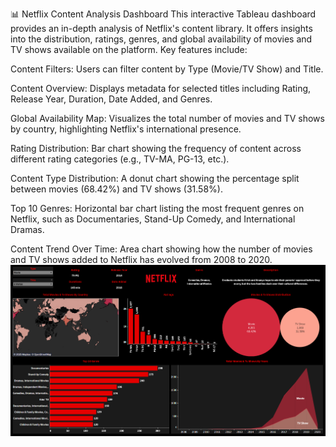 📊 Netflix Content Analysis Dashboard
This interactive Tableau dashboard provides an in-depth analysis of Netflix's content library. It offers insights into the distribution, ratings, genres, and global availability of movies and TV shows available on the platform. Key features include:

Content Filters: Users can filter content by Type (Movie/TV Show) and Title.

Content Overview: Displays metadata for selected titles including Rating, Release Year, Duration, Date Added, and Genres.

Global Availability Map: Visualizes the total number of movies and TV shows by country, highlighting Netflix's international presence.

Rating Distribution: Bar chart showing the frequency of content across different rating categories (e.g., TV-MA, PG-13, etc.).

Content Type Distribution: A donut chart showing the percentage split between movies (68.42%) and TV shows (31.58%).

Top 10 Genres: Horizontal bar chart listing the most frequent genres on Netflix, such as Documentaries, Stand-Up Comedy, and International Dramas.

Content Trend Over Time: Area chart showing how the number of movies and TV shows added to Netflix has evolved from 2008 to 2020.
![Image](/Netflix.PNG)
